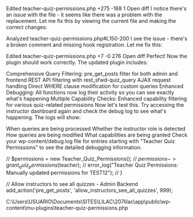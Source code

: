 
Edited
teacher-quiz-permissions.php
+275
-188
 1
Open diff
I notice there's an issue with the file - it seems like there was a problem with the replacement. Let me fix this by viewing the current file and making the correct changes:

Analyzed
teacher-quiz-permissions.php#L150-200
I see the issue - there's a broken comment and missing hook registration. Let me fix this:

Edited
teacher-quiz-permissions.php
+7
-0
 276
Open diff
Perfect! Now the plugin should work correctly. The updated plugin includes:

Comprehensive Query Filtering:
pre_get_posts filter for both admin and frontend
REST API filtering with rest_sfwd-quiz_query
AJAX request handling
Direct WHERE clause modification for custom queries
Enhanced Debugging: All functions now log their activity so you can see exactly what's happening
Multiple Capability Checks: Enhanced capability filtering for various quiz-related permissions
Now let's test this. Try accessing the instructor dashboard again and check the debug log to see what's happening. The logs will show:

When queries are being processed
Whether the instructor role is detected
How queries are being modified
What capabilities are being granted
Check your 
wp-content/debug.log
 file for entries starting with "Teacher Quiz Permissions" to see the detailed debugging information.

 //     $permissions = new Teacher_Quiz_Permissions();
//     $permissions->grant_quiz_permissions($teacher);
//     error_log("Teacher Quiz Permissions: Manually updated permissions for TEST12");
// }

// Allow instructors to see all quizzes - Admin Backend
add_action('pre_get_posts', 'allow_instructors_see_all_quizzes', 999);

C:\Users\USUARIO\Documents\SITES\LILAC\207lilac\app\public\wp-content\mu-plugins\teacher-quiz-permissions.php
